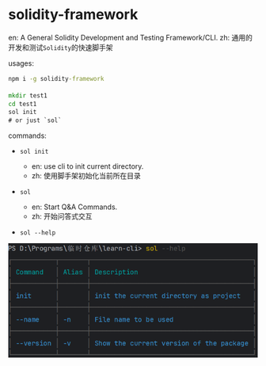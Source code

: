 # solidity-framework

en: A General Solidity Development and Testing Framework/CLI.
zh: 通用的开发和测试`Solidity`的快速脚手架

usages:
```cmd
npm i -g solidity-framework

mkdir test1
cd test1
sol init
# or just `sol`
```

commands:
- `sol init` 

  - en: use cli to init current directory.
  - zh: 使用脚手架初始化当前所在目录
- `sol`

  - en: Start Q&A Commands.
  - zh: 开始问答式交互

- `sol --help`

![help](https://github.com/VegieDoggie/solidity-cli/blob/main/asserts/help.png)

